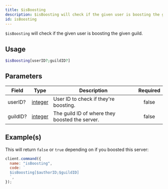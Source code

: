 ```yaml
---
title: $isBoosting
description: $isBoosting will check if the given user is boosting the given guild.
id: isBoosting
---
```


`$isBoosting` will check if the given user is boosting the given guild.

## Usage

```php
$isBoosting[userID?;guildID?]
```

## Parameters

| Field    | Type                                                                                                | Description                                    | Required |
| -------- | --------------------------------------------------------------------------------------------------- | ---------------------------------------------- | :------: |
| userID?  | [integer](https://developer.mozilla.org/en-US/docs/Web/JavaScript/Reference/Global_Objects/Integer) | User ID to check if they're boosting.          |  false   |
| guildID? | [integer](https://developer.mozilla.org/en-US/docs/Web/JavaScript/Reference/Global_Objects/Integer) | The guild ID of where they boosted the server. |  false   |

## Example(s)

This will return `false` or `true` depending on if you boosted this server:

```javascript
client.command({
  name: "isBoosting",
  code: `
  $isBoosting[$authorID;$guildID]
  `,
});
```
